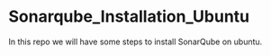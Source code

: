 # Sonarqube_Installation_Ubuntu
In this repo we will have some steps to install SonarQube on ubuntu.
